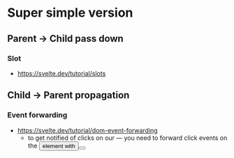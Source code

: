 # Super simple version

## Parent -> Child pass down

### Slot

- https://svelte.dev/tutorial/slots

## Child -> Parent propagation

### Event forwarding

- https://svelte.dev/tutorial/dom-event-forwarding
  - to get notified of clicks on our <CustomButton> — you need to forward click events on the <button> element with <button on:click>
